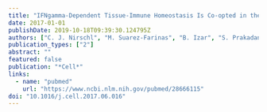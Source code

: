 ```yaml
---
title: "IFNgamma-Dependent Tissue-Immune Homeostasis Is Co-opted in the Tumor Microenvironment"
date: 2017-01-01
publishDate: 2019-10-18T09:39:30.124795Z
authors: ["C. J. Nirschl", "M. Suarez-Farinas", "B. Izar", "S. Prakadan", "R. Dannenfelser", "I. Tirosh", "Y. Liu", "Q. Zhu", "K. S. P. Devi", "S. L. Carroll", "D. Chau", "M. Rezaee", "T. G. Kim", "R. Huang", "J. Fuentes-Duculan", "G. X. Song-Zhao", "N. Gulati", "M. A. Lowes", "S. L. King", "F. J. Quintana", "**Y. S. Lee**", "J. G. Krueger", "K. Y. Sarin", "C. H. Yoon", "L. Garraway", "A. Regev", "A. K. Shalek", "O. Troyanskaya", "N. Anandasabapathy"]
publication_types: ["2"]
abstract: ""
featured: false
publication: "*Cell*"
links: 
  - name: "pubmed"
    url: "https://www.ncbi.nlm.nih.gov/pubmed/28666115"
doi: "10.1016/j.cell.2017.06.016"
---
```


